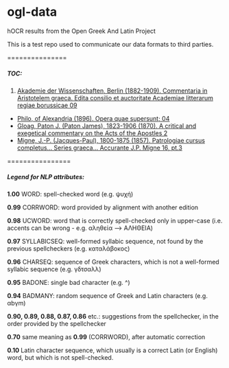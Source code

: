 ogl-data
========

hOCR results from the Open Greek And Latin Project

This is a test repo used to communicate our data formats to third parties.

===============

##### TOC:

1. [Akademie der Wissenschaften, Berlin (1882-1909). Commentaria in Aristotelem graeca. Edita consilio et auctoritate Academiae litterarum regiae borussicae 09](../../tree/master/2013-11-24-17-53_commentariaina09akaduoft_jp2_Philo_Gamera_34)
* [Philo, of Alexandria (1896). Opera quae supersunt; 04](../../tree/master/2013-07-18-09-02_operaquaesupersu04phil_jp2_Philo_Gamera_34)
* [Gloag, Paton J. (Paton James), 1823-1906 (1870). A critical and exegetical commentary on the Acts of the Apostles 2](../../tree/master/2013-10-24-14-51_acriticalandexe02gloauoft_jp2_OCT7_acriticalandexe02gloauoft)
* [Migne, J.-P. (Jacques-Paul), 1800-1875 (1857). Patrologiae cursus completus... Series graeca... Accurante J.P. Migne 16, pt.3](../../tree/master/2013-10-22-08-36_pt3patrologiaecur16mign_jp2_Migne4)

================
##### Legend for NLP attributes:

**1.00** WORD: spell-checked word (e.g. ψυχή)

**0.99** CORRWORD: word provided by alignment with another edition

**0.98** UCWORD: word that is correctly spell-checked only in upper-case (i.e. accents can be wrong - e.g. αληθεία --> ΑΛΗΘΕΙΑ)

**0.97** SYLLABICSEQ: well-formed syllabic sequence, not found by the previous spellcheckers (e.g. καταλάβοκος)

**0.96** CHARSEQ: sequence of Greek characters, which is not a well-formed syllabic sequence (e.g. γδτσαλλ)

**0.95** BADONE: single bad character (e.g. ^) 

**0.94** BADMANY: random sequence of Greek and Latin characters (e.g. αbγm)

**0.90, 0.89, 0.88, 0.87, 0.86** etc.: suggestions from the spellchecker, in the order provided by the spellchecker

**0.70** same meaning as **0.99** (CORRWORD), after automatic correction

**0.10** Latin character sequence, which usually is a correct Latin (or English) word, but which is not spell-checked.